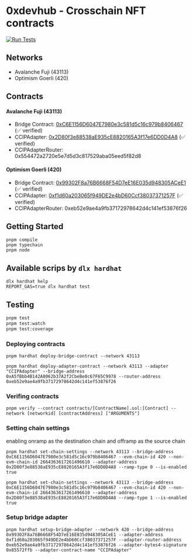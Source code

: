 # 0xdevhub - Crosschain NFT contracts

[![Run Tests](https://github.com/0xdevhub/crosschain-nft-contracts/actions/workflows/tests.yml/badge.svg)](https://github.com/0xdevhub/crosschain-nft-contracts/actions/workflows/tests.yml)

## Networks

- Avalanche Fuji (43113)
- Optimism Goerli (420)

## Contracts

#### Avalanche Fuji (43113)

- Bridge Contract: [0xC6E1156D6047E7980e3c581d5c16c979b8406467](https://avalanche.testnet.routescan.io/address/0xC6E1156D6047E7980e3c581d5c16c979b8406467#code) (✅ verified)
- CCIPAdapter: [0x2D80f3e88538aE935cE8820165A3f17e6DD0D4A8](https://avalanche.testnet.routescan.io/address/0x2D80f3e88538aE935cE8820165A3f17e6DD0D4A8#code) (✅ verified)
- CCIPAdapterRouter: 0x554472a2720e5e7d5d3c817529aba05eed5f82d8

#### Optimism Goerli (420)

- Bridge Contract: [0x99302F8a76B6668F54D7eE16E035d948305ACeE1](https://goerli-optimism.etherscan.io/address/0x99302F8a76B6668F54D7eE16E035d948305ACeE1#code) (✅ verified)
- CCIPAdapter: [0xf1d60a203065f949DE2e4bD60Ccf38037371257F](https://goerli-optimism.etherscan.io/address/0xf1d60a203065f949DE2e4bD60Ccf38037371257F#code) (✅ verified)
- CCIPAdapterRouter: 0xeb52e9ae4a9fb37172978642d4c141ef53876f26

## Getting Started

```shell
pnpm compile
pnpm typechain
pnpm node
```

## Available scrips by `dlx hardhat`

```shell
dlx hardhat help
REPORT_GAS=true dlx hardhat test
```

## Testing

```bash
pnpm test
pnpm test:watch
pnpm test:coverage
```

### Deploying contracts

```shell
pnpm hardhat deploy-bridge-contract --network 43113

pnpm hardhat deploy-adapter-contract --network 43113 --adapter "CCIPAdapter" --bridge-address 0xA5fBbb4B142A8062b37A2f2CbeBe8c67F65C9978 --router-address 0xeb52e9ae4a9fb37172978642d4c141ef53876f26
```

### Verifing contracts

```shell
pnpm verify --contract contracts/[ContractName].sol:[Contract] --network [networkid] [contractAddress] ["ARGUMENTS"]
```

### Setting chain settings

enabling onramp as the destination chain and offramp as the source chain

```shell
pnpm hardhat set-chain-settings --network 43113 --bridge-address 0xC6E1156D6047E7980e3c581d5c16c979b8406467 --evm-chain-id 420 --non-evm-chain-id 2664363617261496610 --adapter-address 0x2D80f3e88538aE935cE8820165A3f17e6DD0D4A8 --ramp-type 0 --is-enabled true

pnpm hardhat set-chain-settings --network 43113 --bridge-address 0xC6E1156D6047E7980e3c581d5c16c979b8406467 --evm-chain-id 420 --non-evm-chain-id 2664363617261496610 --adapter-address 0x2D80f3e88538aE935cE8820165A3f17e6DD0D4A8 --ramp-type 1 --is-enabled true
```

### Setup bridge adapter

```shell
pnpm hardhat setup-bridge-adapter --network 420 --bridge-address 0x99302F8a76B6668F54D7eE16E035d948305ACeE1 --adapter-address 0xf1d60a203065f949DE2e4bD60Ccf38037371257F --adapter-router-address 0xeb52e9ae4a9fb37172978642d4c141ef53876f26 --adapter-bytes4-signature 0x85572ffb --adapter-contract-name "CCIPAdapter"
```
